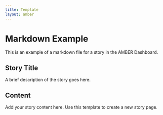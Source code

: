 ```yaml
---
title: Template
layout: amber
---
```


# Markdown Example

This is an example of a markdown file for a story in the AMBER Dashboard.

## Story Title

A brief description of the story goes here.


## Content

Add your story content here. Use this template to create a new story page.
